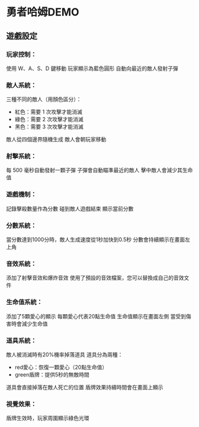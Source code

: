 # 勇者哈姆DEMO
## 遊戲設定

### 玩家控制：
使用 W、A、S、D 鍵移動
玩家顯示為藍色圓形
自動向最近的敵人發射子彈


### 敵人系統：
三種不同的敵人（用顏色區分）：
* 紅色：需要 1 次攻擊才能消滅
* 綠色：需要 2 次攻擊才能消滅
* 黑色：需要 3 次攻擊才能消滅

敵人從四個邊界隨機生成
敵人會朝玩家移動


### 射擊系統：
每 500 毫秒自動發射一顆子彈
子彈會自動瞄準最近的敵人
擊中敵人會減少其生命值


### 遊戲機制：
記錄擊殺數量作為分數
碰到敵人遊戲結束
顯示當前分數

### 分數系統：
當分數達到1000分時，敵人生成速度從1秒加快到0.5秒
分數會持續顯示在畫面左上角


### 音效系統：
添加了射擊音效和爆炸音效
使用了預設的音效檔案，您可以替換成自己的音效文件


### 生命值系統：
添加了5顆愛心的顯示
每顆愛心代表20點生命值
生命值顯示在畫面左側
當受到傷害時會減少生命值


### 道具系統：
敵人被消滅時有20%機率掉落道具
道具分為兩種：
* red愛心：恢復一顆愛心（20點生命值）
* green盾牌：提供5秒的無敵時間

道具會直接掉落在敵人死亡的位置
盾牌效果持續時間會在畫面上顯示


### 視覺效果：
盾牌生效時，玩家周圍顯示綠色光環
